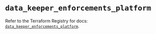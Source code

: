 # `data_keeper_enforcements_platform`

Refer to the Terraform Registry for docs: [`data_keeper_enforcements_platform`](https://registry.terraform.io/providers/keeper-security/keeper/1.2.0/docs/data-sources/enforcements_platform).
